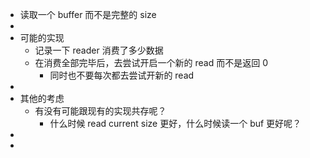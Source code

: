 - 读取一个 buffer 而不是完整的 size
-
- 可能的实现
	- 记录一下 reader 消费了多少数据
	- 在消费全部完毕后，去尝试开启一个新的 read 而不是返回 0
		- 同时也不要每次都去尝试开新的 read
-
- 其他的考虑
	- 有没有可能跟现有的实现共存呢？
		- 什么时候 read current size 更好，什么时候读一个 buf 更好呢？
-
-